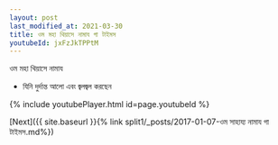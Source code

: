 ```yaml
---
layout: post
last_modified_at: 2021-03-30
title: ওম মহা থিয়াসে নামায গা টাইমস
youtubeId: jxFzJkTPPtM
---
```

 
 
 ওম মহা থিয়াসে নামায  
 
 -  যিনি দুর্দান্ত আলো এবং জ্বলজ্বল করছেন 
 
  
 
  
 
 
 
 
 
 


{% include youtubePlayer.html id=page.youtubeId %}
 
[Next]({{ site.baseurl }}{% link  split1/_posts/2017-01-07-ওম সাহায্য নামায গা টাইমস.md%})
 
